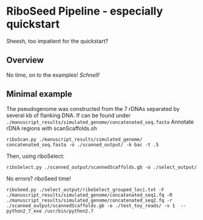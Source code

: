 # RiboSeed Pipeline - especially quickstart
Sheesh, too impatient for the quickstart?

## Overview
No time, on to the examples!  *Schnell!*

## Minimal example
The pseudogenome was constructed from the 7 rDNAs separated by several kb of flanking DNA.  If can be found under ```./manuscript_results/simulated_genome/concatenated_seq.fasta```
Annotate rDNA regions with scanScaffolds.sh
```
riboScan.py ./manuscript_results/simulated_genome/ concatenated_seq.fasta -o ./scanned_output/ -k bac -t .5
```
Then, using riboSelect:

```
riboSelect.py ./scanned_output/scannedScaffolds.gb -o ./select_output/
```

No errors? riboSeed time!
```
riboSeed.py ./select_output/riboSelect_grouped_loci.txt -F ./manuscript_results/simulated_genome/concatenated_seq1.fq -R ./manuscript_results/simulated_genome/concatenated_seq2.fq -r ./scanned_output/scannedScaffolds.gb -o ./test_toy_reads/ -v 1  --python2_7_exe /usr/bin/python2.7
```
